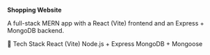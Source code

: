 **Shopping Website**

A full-stack MERN app with a React (Vite) frontend and an Express + MongoDB backend.

🔧 Tech Stack
React (Vite)
Node.js + Express
MongoDB + Mongoose
